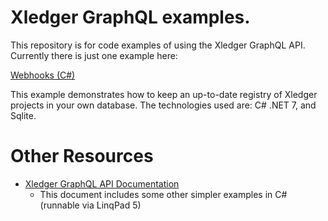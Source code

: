 # Xledger GraphQL examples.

This repository is for code examples of using the Xledger GraphQL API. Currently there is just one example here:

[Webhooks (C#)](Webhooks-CSharp/README.md)

This example demonstrates how to keep an up-to-date registry of Xledger projects in your own database. The technologies used are: C# .NET 7, and Sqlite.

# Other Resources

- [Xledger GraphQL API Documentation](https://docs.google.com/document/d/1F6l7Pb6nsnfEHsnxj8AF91iSjiRr73AFAKmVtbpRV2M/edit?usp=sharing)
  - This document includes some other simpler examples in C# (runnable via LinqPad 5)
